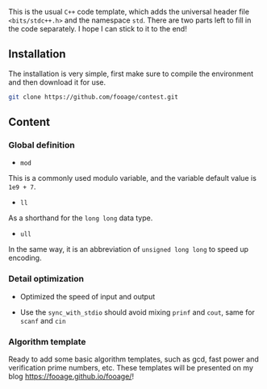 This is the usual `C++` code template, which adds the universal header file `<bits/stdc++.h>` and the namespace `std`. There are two parts left to fill in the code separately. I hope I can stick to it to the end!

## Installation

The installation is very simple, first make sure to compile the environment and then download it for use.

```bash
git clone https://github.com/fooage/contest.git
```

## Content

### Global definition

- `mod`

This is a commonly used modulo variable, and the variable default value is `1e9 + 7`.

- `ll`

As a shorthand for the `long long` data type.

- `ull`

In the same way, it is an abbreviation of `unsigned long long` to speed up encoding.

### Detail optimization

- Optimized the speed of input and output

- Use the `sync_with_stdio` should avoid mixing `prinf` and `cout`, same for `scanf` and `cin`

### Algorithm template

Ready to add some basic algorithm templates, such as gcd, fast power and verification prime numbers, etc. These templates will be presented on my blog <https://fooage.github.io/fooage/>!
